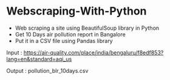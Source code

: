 # Webscraping-With-Python

- Web scraping a site using BeautifulSoup library in Python
- Get 10 Days air pollution report in Bangalore
- Put it in a CSV file using Pandas library

Input   : https://air-quality.com/place/india/bengaluru/f8edf853?lang=en&standard=aqi_us

Output  : pollution_blr_10days.csv
